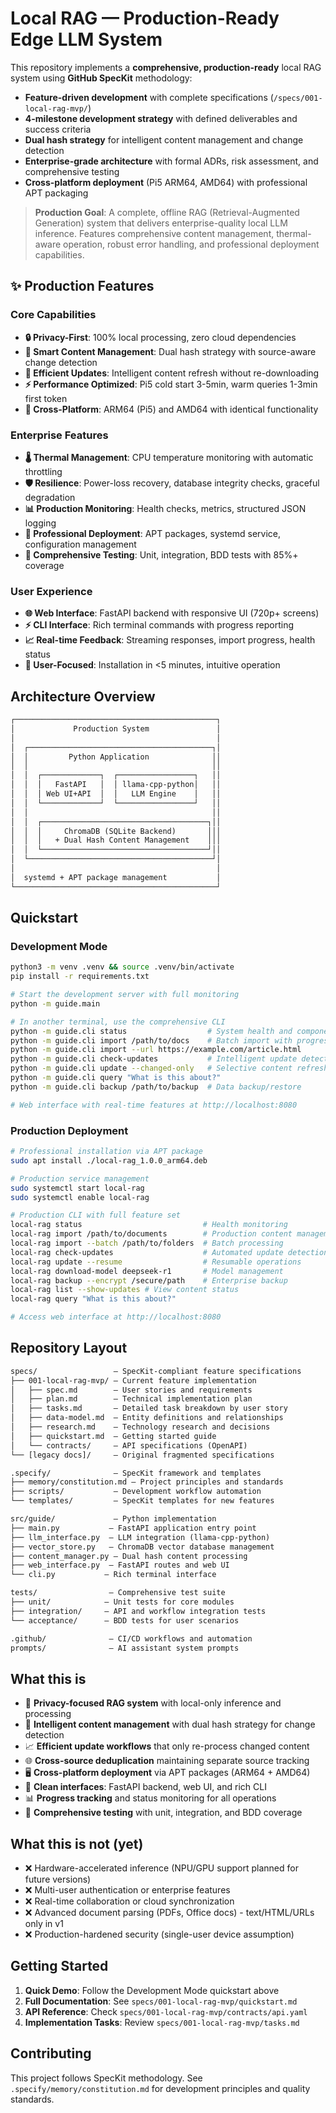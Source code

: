# Local RAG — Production-Ready Edge LLM System

This repository implements a **comprehensive, production-ready** local RAG system using **GitHub SpecKit** methodology:

- **Feature-driven development** with complete specifications (`/specs/001-local-rag-mvp/`)
- **4-milestone development strategy** with defined deliverables and success criteria
- **Dual hash strategy** for intelligent content management and change detection
- **Enterprise-grade architecture** with formal ADRs, risk assessment, and comprehensive testing
- **Cross-platform deployment** (Pi5 ARM64, AMD64) with professional APT packaging

> **Production Goal**: A complete, offline RAG (Retrieval-Augmented Generation) system that delivers enterprise-quality local LLM inference. Features comprehensive content management, thermal-aware operation, robust error handling, and professional deployment capabilities.

## ✨ Production Features

### Core Capabilities

- **🔒 Privacy-First**: 100% local processing, zero cloud dependencies
- **🧠 Smart Content Management**: Dual hash strategy with source-aware change detection
- **🔄 Efficient Updates**: Intelligent content refresh without re-downloading
- **⚡ Performance Optimized**: Pi5 cold start 3-5min, warm queries 1-3min first token
- **📱 Cross-Platform**: ARM64 (Pi5) and AMD64 with identical functionality

### Enterprise Features

- **🌡️ Thermal Management**: CPU temperature monitoring with automatic throttling
- **🛡️ Resilience**: Power-loss recovery, database integrity checks, graceful degradation
- **📊 Production Monitoring**: Health checks, metrics, structured JSON logging
- **🔧 Professional Deployment**: APT packages, systemd service, configuration management
- **🧪 Comprehensive Testing**: Unit, integration, BDD tests with 85%+ coverage

### User Experience

- **🌐 Web Interface**: FastAPI backend with responsive UI (720p+ screens)
- **⚡ CLI Interface**: Rich terminal commands with progress reporting
- **📈 Real-time Feedback**: Streaming responses, import progress, health status
- **🎯 User-Focused**: Installation in <5 minutes, intuitive operation

## Architecture Overview

``` txt
┌─────────────────────────────────────────────┐
│             Production System               │
│                                             │
│  ┌─────────────────────────────────────────┐│
│  │         Python Application              ││
│  │                                         ││
│  │  ┌─────────────┐  ┌─────────────────┐   ││
│  │  │   FastAPI   │  │ llama-cpp-python│   ││
│  │  │ Web UI+API  │  │   LLM Engine    │   ││
│  │  └─────────────┘  └─────────────────┘   ││
│  │                                         ││
│  │  ┌─────────────────────────────────────┐││
│  │  │     ChromaDB (SQLite Backend)       │││
│  │  │   + Dual Hash Content Management    │││
│  │  └─────────────────────────────────────┘││
│  └─────────────────────────────────────────┘│
│                                             │
│  systemd + APT package management           │
└─────────────────────────────────────────────┘
```

## Quickstart

### Development Mode

```bash
python3 -m venv .venv && source .venv/bin/activate
pip install -r requirements.txt

# Start the development server with full monitoring
python -m guide.main

# In another terminal, use the comprehensive CLI
python -m guide.cli status                  # System health and component status
python -m guide.cli import /path/to/docs    # Batch import with progress
python -m guide.cli import --url https://example.com/article.html
python -m guide.cli check-updates           # Intelligent update detection
python -m guide.cli update --changed-only   # Selective content refresh
python -m guide.cli query "What is this about?"
python -m guide.cli backup /path/to/backup  # Data backup/restore

# Web interface with real-time features at http://localhost:8080
```

### Production Deployment

```bash
# Professional installation via APT package
sudo apt install ./local-rag_1.0.0_arm64.deb

# Production service management
sudo systemctl start local-rag
sudo systemctl enable local-rag

# Production CLI with full feature set
local-rag status                           # Health monitoring
local-rag import /path/to/documents        # Production content management
local-rag import --batch /path/to/folders  # Batch processing
local-rag check-updates                    # Automated update detection
local-rag update --resume                  # Resumable operations
local-rag download-model deepseek-r1       # Model management
local-rag backup --encrypt /secure/path    # Enterprise backup
local-rag list --show-updates # View content status
local-rag query "What is this about?"

# Access web interface at http://localhost:8080
```

## Repository Layout

``` txt
specs/                 — SpecKit-compliant feature specifications
├── 001-local-rag-mvp/ — Current feature implementation
│   ├── spec.md        — User stories and requirements
│   ├── plan.md        — Technical implementation plan
│   ├── tasks.md       — Detailed task breakdown by user story
│   ├── data-model.md  — Entity definitions and relationships
│   ├── research.md    — Technology research and decisions
│   ├── quickstart.md  — Getting started guide
│   └── contracts/     — API specifications (OpenAPI)
└── [legacy docs]/     — Original fragmented specifications

.specify/              — SpecKit framework and templates
├── memory/constitution.md — Project principles and standards
├── scripts/           — Development workflow automation
└── templates/         — SpecKit templates for new features

src/guide/             — Python implementation
├── main.py           — FastAPI application entry point
├── llm_interface.py  — LLM integration (llama-cpp-python)
├── vector_store.py   — ChromaDB vector database management
├── content_manager.py — Dual hash content processing
├── web_interface.py  — FastAPI routes and web UI
└── cli.py           — Rich terminal interface

tests/                — Comprehensive test suite
├── unit/            — Unit tests for core modules
├── integration/     — API and workflow integration tests
└── acceptance/      — BDD tests for user scenarios

.github/              — CI/CD workflows and automation
prompts/              — AI assistant system prompts
````

## What this **is**

- 🎯 **Privacy-focused RAG system** with local-only inference and processing
- 🔄 **Intelligent content management** with dual hash strategy for change detection
- 📈 **Efficient update workflows** that only re-process changed content
- 🌐 **Cross-source deduplication** maintaining separate source tracking
- 🖥️ **Cross-platform deployment** via APT packages (ARM64 + AMD64)
- 🎨 **Clean interfaces**: FastAPI backend, web UI, and rich CLI
- 📊 **Progress tracking** and status monitoring for all operations
- 🧪 **Comprehensive testing** with unit, integration, and BDD coverage

## What this **is not** (yet)

- ❌ Hardware-accelerated inference (NPU/GPU support planned for future versions)
- ❌ Multi-user authentication or enterprise features
- ❌ Real-time collaboration or cloud synchronization
- ❌ Advanced document parsing (PDFs, Office docs) - text/HTML/URLs only in v1
- ❌ Production-hardened security (single-user device assumption)

## Getting Started

1. **Quick Demo**: Follow the Development Mode quickstart above
2. **Full Documentation**: See `specs/001-local-rag-mvp/quickstart.md`
3. **API Reference**: Check `specs/001-local-rag-mvp/contracts/api.yaml`
4. **Implementation Tasks**: Review `specs/001-local-rag-mvp/tasks.md`

## Contributing

This project follows SpecKit methodology. See `.specify/memory/constitution.md` for development principles and quality standards.

